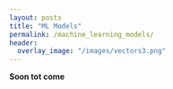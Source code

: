 ```yaml
---
layout: posts
title: "ML Models"
permalink: /machine_learning_models/
header:
  overlay_image: "/images/vectors3.png"
---
```


**Soon tot come**

